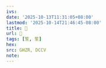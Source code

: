 ```yaml
---
ivs:
date: '2025-10-13T11:31:05+08:00'
lastmod: '2025-10-14T21:46:45-08:00'
title: 󰨌
url: 󰨌
tags: [笙, 笙]
hex: 
src: GHZR, DCCV
note:
---
```

